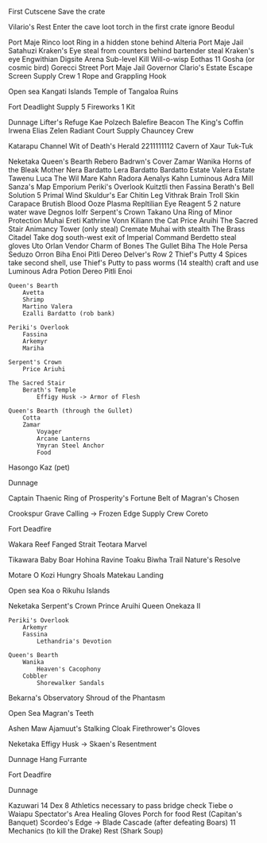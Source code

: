 First Cutscene
    Save the crate

Vilario's Rest
    Enter the cave
        loot torch in the first crate 
        ignore Beodul

Port Maje
    Rinco
    loot Ring in a hidden stone behind Alteria
    Port Maje Jail
    Satahuzi
    Kraken's Eye
        steal from counters behind bartender
        steal Kraken's eye
    Engwithian Digsite
    Arena Sub-level
        Kill Will-o-wisp
        Eothas 11
        Gosha (or cosmic bird)
    Gorecci Street
    Port Maje Jail
    Governor Clario's Estate
    Escape Screen
        Supply
            Crew
            1 Rope and Grappling Hook

Open sea
    Kangati Islands
        Temple of Tangaloa Ruins

Fort Deadlight
    Supply
        5 Fireworks
        1 Kit

Dunnage
    Lifter's Refuge
        Kae Polzech
    Balefire Beacon
    The King's Coffin
        Irwena
        Elias Zelen
    Radiant Court
    Supply
        Chauncey
        Crew

Katarapu Channel
    Wit of Death's Herald
        2211111112
    Cavern of Xaur Tuk-Tuk

Neketaka
    Queen's Bearth
        Rebero
            Badrwn's Cover
        Zamar
        Wanika
            Horns of the Bleak Mother
        Nera Bardatto
        Lera Bardatto
        Bardatto Estate
        Valera Estate
        Tawenu
        Luca
        The Wil Mare
            Kahn
            Radora
            Aenalys
            Kahn
        Luminous Adra Mill
        Sanza's Map Emporium
    Periki's Overlook
        Kuitztli then Fassina
            Berath's Bell
            Solution 5
            Primal Wind
            Skuldur's Ear
            Chitin Leg
            Vithrak Brain
            Troll Skin
            Carapace
            Brutish Blood
            Ooze Plasma
            Repltilian Eye
            Reagent 5
            2 nature water wave
        Degnos
        Iolfr
    Serpent's Crown
        Takano
        Una
            Ring of Minor Protection
        Muhai
        Ereti
            Kathrine Vonn Kiliann the Cat
        Price Aruihi
    The Sacred Stair
        Animancy Tower (only steal)
        Cremate Muhai with stealth
    The Brass Citadel
        Take dog south-west exit of Imperial Command
        Berdetto steal gloves
        Uto
        Orlan Vendor
            Charm of Bones
    The Gullet
        Biha
        The Hole
            Persa
            Seduzo
            Orron
        Biha
        Enoi
        Pitli
        Dereo
        Delver's Row
            2 Thief's Putty
            4 Spices
            take second shell, use Thief's Putty to pass worms (14 stealth)
            craft and use Luminous Adra Potion
        Dereo
        Pitli
        Enoi
    
    Queen's Bearth
        Avetta
        Shrimp
        Martino Valera
        Ezalli Bardatto (rob bank)
    
    Periki's Overlook
        Fassina
        Arkemyr
        Mariha

    Serpent's Crown
        Price Ariuhi

    The Sacred Stair
        Berath's Temple
            Effigy Husk -> Armor of Flesh

    Queen's Bearth (through the Gullet)
        Cotta
        Zamar
            Voyager
            Arcane Lanterns
            Ymyran Steel Anchor
            Food

Hasongo
    Kaz (pet)

Dunnage

Captain Thaenic
    Ring of Prosperity's Fortune
    Belt of Magran's Chosen

Crookspur
    Grave Calling -> Frozen Edge
    Supply
        Crew
            Coreto

Fort Deadfire

Wakara Reef
    Fanged Strait 
    Teotara Marvel

Tikawara
    Baby Boar
    Hohina Ravine
    Toaku Biwha Trail
        Nature's Resolve

Motare O Kozi
    Hungry Shoals
    Matekau Landing

Open sea
    Koa o Rikuhu Islands

Neketaka
    Serpent's Crown
        Prince Aruihi
        Queen Onekaza II

    Periki's Overlook
        Arkemyr
        Fassina
            Lethandria's Devotion

    Queen's Bearth
        Wanika
            Heaven's Cacophony
        Cobbler
            Shorewalker Sandals

Bekarna's Observatory
    Shroud of the Phantasm

Open Sea
    Magran's Teeth

Ashen Maw
    Ajamuut's Stalking Cloak
    Firethrower's Gloves

Neketaka
    Effigy Husk -> Skaen's Resentment

Dunnage
    Hang Furrante

Fort Deadfire

Dunnage 

Kazuwari
    14 Dex 8 Athletics necessary to pass bridge check
    Tiebe o Waiapu
    Spectator's Area
        Healing Gloves
        Porch for food
        Rest (Capitan's Banquet)
    Scordeo's Edge -> Blade Cascade (after defeating Boars)
    11 Mechanics (to kill the Drake)
    Rest (Shark Soup)